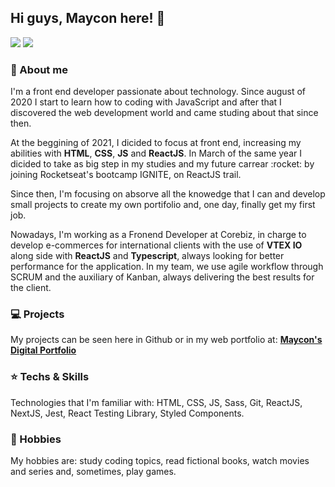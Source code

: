 ## Hi guys, Maycon here! :wave:

[<img src="https://img.shields.io/badge/linkedin-%230077B5.svg?&style=for-the-badge&logo=linkedin&logoColor=white" />](https://www.linkedin.com/in/mayconreisrosario/) [<img src="https://img.shields.io/badge/Gmail-D14836?style=for-the-badge&logo=gmail&logoColor=white" />](mailto:mayconrr13@gmail.com)

### :boy: About me
<p>I'm a front end developer passionate about technology. Since august of 2020 I start to learn how to coding with JavaScript and after that I discovered the web development world and came studing about that since then.</p>
<p>At the beggining of 2021, I dicided to focus at front end, increasing my abilities with <b>HTML</b>, <b>CSS</b>, <b>JS</b> and <b>ReactJS</b>. In March of the same year I dicided to take as big step in my studies and my future carrear :rocket: by joining Rocketseat's bootcamp IGNITE, on ReactJS trail.</p>
<p>Since then, I'm focusing on absorve all the knowedge that I can and develop small projects to create my own portifolio and, one day, finally get my first job.</p>
<p>Nowadays, I'm working as a Fronend Developer at Corebiz, in charge to develop e-commerces for international clients with the use of <b>VTEX IO</b> along side with <b>ReactJS</b> and <b>Typescript</b>, always looking for better performance for the application. In my team, we use agile workflow through SCRUM and the auxiliary of Kanban, always delivering the best results for the client.</p>

### :computer: Projects
My projects can be seen here in Github or in my web portfolio at: <strong style="color: rgb(66, 133, 129)">[Maycon's Digital Portfolio](https://mayconrr.vercel.app)</strong>

### :star: Techs & Skills
Technologies that I'm familiar with: HTML, CSS, JS, Sass, Git, ReactJS, NextJS, Jest, React Testing Library, Styled Components.

### :notebook: Hobbies
My hobbies are: study coding topics, read fictional books, watch movies and series and, sometimes, play games.

<!--
**mayconrr13/mayconrr13** is a ✨ _special_ ✨ repository because its `README.md` (this file) appears on your GitHub profile.


